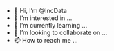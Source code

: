 - 👋 Hi, I’m @IncData
- 👀 I’m interested in ...
- 🌱 I’m currently learning ...
- 💞️ I’m looking to collaborate on ...
- 📫 How to reach me ...

<!---
IncData/IncData is a ✨ special ✨ repository because its `README.md` (this file) appears on your GitHub profile.
You can click the Preview link to take a look at your changes.
--->
